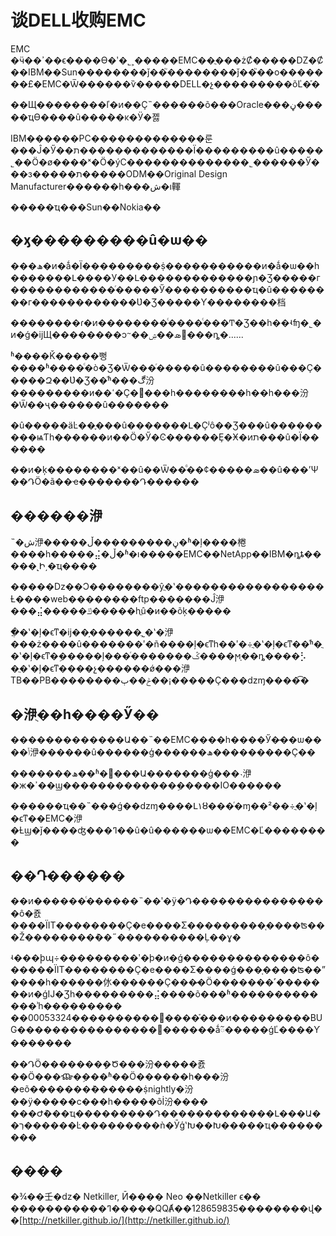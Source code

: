 # 谈DELL收购EMC

EMC �ӵ��ߴ��ϵ����Ѳ�ʹ�˾˲�����EMC��ֲ���żȻ�����Ǳ�Ȼ��IBM��Sun��������ǰ��֮��������ǰ��֮��ο�������£�EMC�Ѿ������ѷ�����DELL�չ���������õĽ�֡�

��Щ��������ľ�ͷ��Ҫ˵������õ���Oracle���ڼ�����ҵϴ����û���ܵ��κ�Ӱ�졣

IBM������PC�������������룬���Ĵ�Ӳ��ת�������������Ϊ���������û�����˾��Ӧ�ø����ˣ�Ӧ�ýС��������������˾������Ӳ���з�����ת�����ODM��Original Design Manufacturer������һ���ش�ı䡣

�����ҵ���Sun��Nokia��

## �ӽ���������û�ѡ��

���ھ�ͷ�ǻ�Ϊ���������ṩ�����������ͷ�ǻ�ѡ��һ�������Լ����У��Լ�������������ɲ�Ʒ�����г������������ͬ�����Ӳ����������ҵ�û��������г������������Ʋ�Ʒ�����Ƴ��������档

��������ɾ�ͷ��������ͨ����ͨ���Ͳ�Ʒ��һ��ʵʩ�˾�ͷ�ǵ�ĳЩ��������ͻᱻ��ܣ��ۺ󣬷���ȵ�......

ʱ����Ǩ�����뻥����ʱ����ͨ�ò�Ʒ�Ѿ���ͬ�����û��������û���Ҫ�����Զ��Ʋ�Ʒ��ͬʱ���ڰ汾���������и��ߵ�Ҫ�󣬼���һ��������һ��һ���汾�Ѿ��ҷ������û�������

�û�����äĿ��֪���û�������Լ�Ҫʲô��Ʒ���û���������ѩƬһ������ͷ��Ӧ�Ӳ�Ͼ������Ȩ�Ӿ�ͷת���û�Ϊ������

��ͷ�ķ��������ˣ��û��Ѿ��ᷳ��¢�����ܣ��û���ʼѰ��ԴӦ�ã��ҽ�������Դ������

## ������洢

˵�ش洢�����ڼ���������ڵ�ʱ�ļ����棬����һ�����⣬�ڵ�ʱ�ı�����EMC��NetApp��IBM�ȵȶ�����˻Ի͵�ҵ����

�����ǲ��Ͻ��������ŷֲ�ʽ�����������������Ƚ����web��������ftp�������Ĵ洢���⣬�����ݿ�����һֱû�и��õķ�����

�ֲ�ʽ�ļ�ϵͳ�ĳ��֣������˷ֲ�ʽ�洢���ż����û�������ʹ�ñ����ļ�ϵͳһ��ʹ�÷ֲ�ʽ�ļ�ϵͳ��ͬʱ�ֲ�ʽ�ļ�ϵͳ�ܹ�����ļ���ͬ�������ݣ����ϻָ��ȵ����⡣ �ֲ�ʽ�ļ�ϵͳ����չ������ǿ���洢TB��PB��������ݲ��ٻ��¡�����Ҫ���ǳɱ����͡�

## �洢ֻ��һ����Ӳ��

�������������Ա��˵��EMC����һ����Ӳ�̶��ѡ����ݴ洢������û������ģ������ھ���������Ҫ��

�������ھ��ʱ�򿪷���Ա�������ģ���˴洢�ж�ߴ��ϣ�������������ܹ�����IO������

������ҵ��˵���ǵ��ǳɱ����Լ۱ȣ���ͬ�ɱ��²��÷ֲ�ʽ�ļ�ϵͳ��EMC�洢�Ƚϣ�ǰ����ʤ���ߣ��û�û������ѡ��EMC�Ľ��������

## ��Դ������

��ͷ������ͨ������˵��ʹ�ÿ�Դ����������������ô�죬����ΪIT��������Ҫ�е����Σ���������֤����ʦ���Ž��������ܶ��˶����������Ļ��ɣ�

ʵ���ϸպ÷���������ʹ�þ�ͷ�ǵ��������������ô������ΪIT��������Ҫ�е����Σ����ǵ���֤����ʦ��ˮ����һ������㲻������Ҫ���̷�Ӧ�������˹����� ��ͷ�ǵĲ�Ʒһ���������⣬����õ���ʱ�������������ʾһ��������� ��00053324����������޴����֡���ͷ���������BUG����������������޸������ǻᰲ�����ǵĽ����Ƴ�������

��ԴӦ�������ܻ�Ծ���汾�����죬��Ӧ���ⶼ�ܹ���ʱ��Ӧ������һ���汾�еõ�������ܶ������ṩnightly�汾��ÿ�����ϲ���һ�����õİ汾���� ���Ժܶ���ҵ���������Դ�������������Լ���Ա��רְ������Ŀ���������ǹ�ӮģʽԽ��Խ�����ҵ���������

## ����

�¾��壬�ǳ� Netkiller, Ӣ���� Neo ��Netkiller ϵ�� �����������ߣ�����QQȺ��128659835��������վ��[http://netkiller.github.io/](http://netkiller.github.io/)

